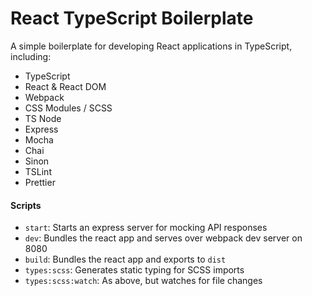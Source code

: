 # React TypeScript Boilerplate

A simple boilerplate for developing React applications in TypeScript, including:
- TypeScript
- React & React DOM
- Webpack
- CSS Modules / SCSS
- TS Node
- Express
- Mocha
- Chai
- Sinon
- TSLint
- Prettier

#### Scripts

- `start`: Starts an express server for mocking API responses
- `dev`: Bundles the react app and serves over webpack dev server on 8080
- `build`: Bundles the react app and exports to `dist`
- `types:scss`: Generates static typing for SCSS imports
- `types:scss:watch`: As above, but watches for file changes
